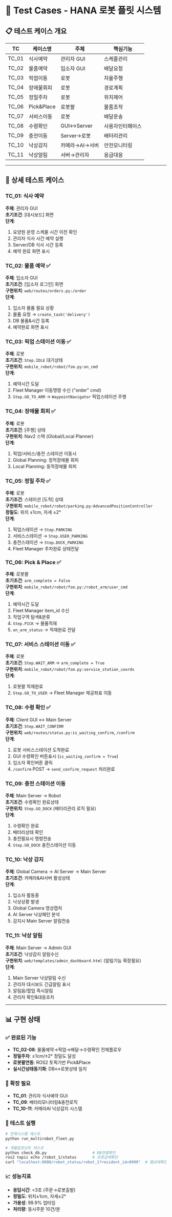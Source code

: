 # 🧪 Test Cases - HANA 로봇 플릿 시스템

## 📋 테스트 케이스 개요

| TC | 케이스명 | 주체 | 핵심기능 |
|---|---|---|---|
| TC_01 | 식사예약 | 관리자 GUI | 스케줄관리 |
| TC_02 | 물품예약 | 입소자 GUI | 배달요청 |
| TC_03 | 픽업이동 | 로봇 | 자율주행 |
| TC_04 | 장애물회피 | 로봇 | 경로계획 |
| TC_05 | 정밀주차 | 로봇 | 위치제어 |
| TC_06 | Pick&Place | 로봇팔 | 물품조작 |
| TC_07 | 서비스이동 | 로봇 | 배달운송 |
| TC_08 | 수령확인 | GUI↔Server | 사용자인터페이스 |
| TC_09 | 충전이동 | Server→로봇 | 배터리관리 |
| TC_10 | 낙상감지 | 카메라→AI→서버 | 안전모니터링 |
| TC_11 | 낙상알림 | 서버→관리자 | 응급대응 |

---

## 🔧 상세 테스트 케이스

### TC_01: 식사 예약
**주체**: 관리자 GUI  
**초기조건**: [대시보드] 화면  
**단계**:
1. 요양원 운영 스케줄 시간 이전 확인
2. 관리자 식사 시간 예약 실행  
3. Server/DB 식사 시간 등록
4. 예약 완료 화면 표시

### TC_02: 물품 예약 ✅
**주체**: 입소자 GUI  
**초기조건**: [입소자 로그인] 화면  
**구현위치**: `web/routes/orders.py:/order`  
**단계**:
1. 입소자 물품 필요 상황
2. 물품 요청 → `create_task('delivery')`
3. DB 물품&시간 등록  
4. 예약완료 화면 표시

### TC_03: 픽업 스테이션 이동 ✅
**주체**: 로봇  
**초기조건**: `Step.IDLE` 대기상태  
**구현위치**: `mobile_robot/robot/fsm.py:on_cmd`  
**단계**:
1. 예약시간 도달 
2. Fleet Manager 이동명령 수신 ("order" cmd)
3. `Step.GO_TO_ARM` → `WaypointNavigator` 픽업스테이션 주행

### TC_04: 장애물 회피 ✅
**주체**: 로봇  
**초기조건**: [주행] 상태  
**구현위치**: Nav2 스택 (Global/Local Planner)  
**단계**:
1. 픽업/서비스/충전 스테이션 이동시
2. Global Planning: 정적장애물 회피
3. Local Planning: 동적장애물 회피

### TC_05: 정밀 주차 ✅
**주체**: 로봇  
**초기조건**: 스테이션 [도착] 상태  
**구현위치**: `mobile_robot/robot/parking.py:AdvancedPositionController`  
**정밀도**: 위치 ±1cm, 자세 ±2°  
**단계**:
1. 픽업스테이션 → `Step.PARKING`
2. 서비스스테이션 → `Step.USER_PARKING`  
3. 충전스테이션 → `Step.DOCK_PARKING`
4. Fleet Manager 주차완료 상태전달

### TC_06: Pick & Place ✅
**주체**: 로봇팔  
**초기조건**: `arm_complete = False`  
**구현위치**: `mobile_robot/robot/fsm.py:/robot_arm/user_cmd`  
**단계**:
1. 예약시간 도달
2. Fleet Manager item_id 수신
3. 작업구역 탐색&분류
4. `Step.PICK` → 물품적재
5. `on_arm_status` → 적재완료 전달

### TC_07: 서비스 스테이션 이동 ✅
**주체**: 로봇  
**초기조건**: `Step.WAIT_ARM` → `arm_complete = True`  
**구현위치**: `mobile_robot/robot/fsm.py:service_station_coords`  
**단계**:
1. 로봇팔 적재완료
2. `Step.GO_TO_USER` → Fleet Manager 제공좌표 이동

### TC_08: 수령 확인 ✅
**주체**: Client GUI ↔ Main Server  
**초기조건**: `Step.WAIT_CONFIRM`  
**구현위치**: `web/routes/status.py:is_waiting_confirm`, `/confirm`  
**단계**:
1. 로봇 서비스스테이션 도착완료
2. GUI 수령확인 버튼표시 (`is_waiting_confirm = True`)
3. 입소자 확인버튼 클릭
4. `/confirm` POST → `send_confirm_request` 처리완료

### TC_09: 충전 스테이션 이동
**주체**: Main Server → Robot  
**초기조건**: 수령확인 완료상태  
**구현위치**: `Step.GO_DOCK` (배터리관리 로직 필요)  
**단계**:
1. 수령확인 완료
2. 배터리상태 확인  
3. 충전필요시 명령전송
4. `Step.GO_DOCK` 충전스테이션 이동

### TC_10: 낙상 감지
**주체**: Global Camera → AI Server → Main Server  
**초기조건**: 카메라&AI서버 활성상태  
**단계**:
1. 입소자 활동중
2. 낙상상황 발생
3. Global Camera 영상캡처
4. AI Server 낙상패턴 분석
5. 감지시 Main Server 알림전송

### TC_11: 낙상 알림
**주체**: Main Server → Admin GUI  
**초기조건**: 낙상감지 알림수신  
**구현위치**: `web/templates/admin_dashboard.html` (알림기능 확장필요)  
**단계**:
1. Main Server 낙상알림 수신
2. 관리자 대시보드 긴급알림 표시
3. 알림음/팝업 즉시알림
4. 관리자 확인&대응조치

---

## 📊 구현 상태

### ✅ 완료된 기능
- **TC_02-08**: 물품예약→픽업→배달→수령확인 전체플로우
- **정밀주차**: ±1cm/±2° 정밀도 달성
- **로봇팔연동**: ROS2 토픽기반 Pick&Place
- **실시간상태동기화**: DB↔로봇상태 일치

### 🔧 확장 필요
- **TC_01**: 관리자 식사예약 GUI 
- **TC_09**: 배터리모니터링&충전로직
- **TC_10-11**: 카메라AI 낙상감지 시스템

### 🧪 테스트 실행
```bash
# 전체시스템 테스트
python run_multirobot_fleet.py

# 개별컴포넌트 테스트  
python check_db.py                    # DB연결확인
ros2 topic echo /robot_1/status       # 로봇상태확인
curl "localhost:8080/robot_status/robot_1?resident_id=9999"  # 웹상태확인
```

### 📈 성능지표
- **응답시간**: <3초 (주문→로봇출발)
- **정밀도**: 위치±1cm, 자세±2°
- **가용성**: 99.9% 업타임
- **처리량**: 동시주문 10건/분